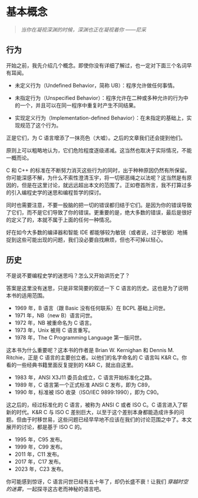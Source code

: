 # 基本概念

> _当你在凝视深渊的时候，深渊也正在凝视着你 ——尼采_

## 行为

开始之前，我先介绍几个概念。即使你没有详细了解过，也一定对下面三个名词早有耳闻。

- 未定义行为（Undefined Behavior，简称 UB）：程序允许做任何事情。

- 未指定行为（Unspecified Behavior）：程序允许在二种或多种允许的行为中的一个，并且可以在同一程序中重复时产生不同结果。

- 实现定义行为（Implementation-defined Behavior）：在未指定的基础上，实现规范了这个行为。

正是它们，为 C 语言增添了一抹亮色（大嘘）。之后的文章我们还会提到他们。

原则上可以粗略地认为，它们危险程度逐级递减。这当然也取决于实际情况，不能一概而论。

C 和 C++ 的标准在不断努力消灭这些行为的同时，出于种种原因仍然有所保留。你可能深感不解，为什么不索性澄清玉宇，将一切邪恶绳之以法呢？这当然是有原因的，但是在这里讨论，就远远超出本文的范围了。正如卷首所言，我不打算过多的引入编程史学的迷思和编程哲学的探讨。

同时也需要注意，不要一股脑的把一切的错误都归结于它们。是因为你的错误导致了它们，而不是它们导致了你的错误。更重要的是，绝大多数的错误，最后是很好的定义了的，本就不属于上面的任何一种情况。

好在如今大多数的编译器和智能 IDE 都能够较为敏锐（或者说，过于敏锐）地捕捉到这些可能出现的问题，我们没必要自找麻烦，但也不可掉以轻心。

## 历史

不是说不要编程史学的迷思吗？怎么又开始讲历史了？

答案是这里没有迷思，只是非常简要的叙述一下 C 语言的历史。这也是为了说明本书的适用范围。

- 1969 年，B 语言（跟 Basic 没有任何联系）在 BCPL 基础上问世。
- 1971 年，NB（new B）语言问世。
- 1972 年，NB 被重命名为 C 语言。
- 1973 年，Unix 被用 C 语言重写。
- 1978 年，The C Programming Language 第一版问世。

这本书为什么重要呢？这本书的作者是 Brian W. Kernighan 和 Dennis M. Ritchie，正是 C 语言的主要创立者。以他们的名字命名的 C 语言叫 K&R C。你看的一些经典书籍里面反复提到的 K&R C，就出自这里。

- 1983 年，ANSI X3J11 委员会成立，C 语言开始标准化之路。
- 1989 年，C 语言第一个正式标准 ANSI C 发布，即为 C89，
- 1990 年，标准被 ISO 收录（ISO/IEC 9899:1990），即为 C90。

这之后的，经过标准化的 C 语言，被称为 ANSI C 或者 ISO C。C 语言进入了崭新的时代。K&R C 与 ISO C 差别巨大，以至于这个差别本身都能造成许多的问题。但由于时移世易，这些问题已经早早地不应该在我们的讨论范围之中了。本文展开的讨论，都是基于 ISO C 的。

- 1995 年，C95 发布。
- 1999 年，C99 发布。
- 2011 年，C11 发布。
- 2017 年，C17 发布。
- 2023 年，C23 发布。

你可能感到惊讶，C 语言问世已经有五十年了，却仍长盛不衰！让我们 _穿越时空的迷雾_，一起探寻这古老而神秘的语言吧。